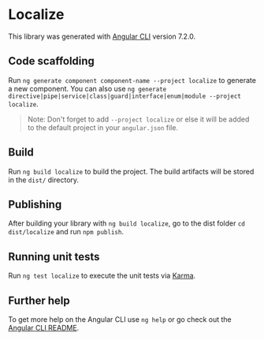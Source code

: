 # Localize

This library was generated with [Angular CLI](https://github.com/angular/angular-cli) version 7.2.0.

## Code scaffolding

Run `ng generate component component-name --project localize` to generate a new component. You can also use `ng generate directive|pipe|service|class|guard|interface|enum|module --project localize`.
> Note: Don't forget to add `--project localize` or else it will be added to the default project in your `angular.json` file. 

## Build

Run `ng build localize` to build the project. The build artifacts will be stored in the `dist/` directory.

## Publishing

After building your library with `ng build localize`, go to the dist folder `cd dist/localize` and run `npm publish`.

## Running unit tests

Run `ng test localize` to execute the unit tests via [Karma](https://karma-runner.github.io).

## Further help

To get more help on the Angular CLI use `ng help` or go check out the [Angular CLI README](https://github.com/angular/angular-cli/blob/master/README.md).
